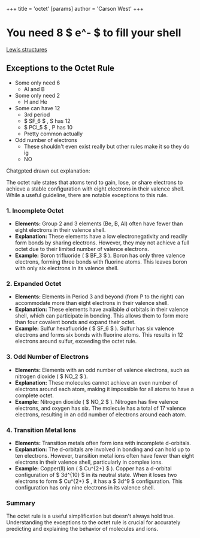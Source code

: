 +++
 title = 'octet'
[params]
	author = 'Carson West'
+++
# You need 8  $ e^- $  to fill your shell
[Lewis structures](./../lewis-structures/)

## Exceptions to the Octet Rule 
- Some only need 6
	- Al and B
- Some only need 2
	- H and He
- Some can have 12
	- 3rd period
	-  $ SF_6 $ , S has 12
	-  $ PCl_5 $ , P has 10
	- Pretty common actually
- Odd number of electrons
	- These shouldn't even exist really but other rules make it so they do ig
	- NO
	

Chatgpted drawn out explanation:

The octet rule states that atoms tend to gain, lose, or share electrons to achieve a stable configuration with eight electrons in their valence shell. While a useful guideline, there are notable exceptions to this rule.

### 1. Incomplete Octet

* **Elements:**  Group 2 and 3 elements (Be, B, Al) often have fewer than eight electrons in their valence shell.
* **Explanation:**  These elements have a low electronegativity and readily form bonds by sharing electrons. However, they may not achieve a full octet due to their limited number of valence electrons.
* **Example:** Boron trifluoride ( $ BF_3 $ ). Boron has only three valence electrons, forming three bonds with fluorine atoms. This leaves boron with only six electrons in its valence shell.

### 2. Expanded Octet

* **Elements:**  Elements in Period 3 and beyond (from P to the right) can accommodate more than eight electrons in their valence shell.
* **Explanation:**  These elements have available *d* orbitals in their valence shell, which can participate in bonding. This allows them to form more than four covalent bonds and expand their octet.
* **Example:** Sulfur hexafluoride ( $ SF_6 $ ). Sulfur has six valence electrons and forms six bonds with fluorine atoms. This results in 12 electrons around sulfur, exceeding the octet rule.

### 3. Odd Number of Electrons

* **Elements:**  Elements with an odd number of valence electrons, such as nitrogen dioxide ( $ NO_2 $ ).
* **Explanation:**  These molecules cannot achieve an even number of electrons around each atom, making it impossible for all atoms to have a complete octet.
* **Example:** Nitrogen dioxide ( $ NO_2 $ ).  Nitrogen has five valence electrons, and oxygen has six.  The molecule has a total of 17 valence electrons, resulting in an odd number of electrons around each atom.

### 4. Transition Metal Ions

* **Elements:**  Transition metals often form ions with incomplete d-orbitals.
* **Explanation:**  The d-orbitals are involved in bonding and can hold up to ten electrons. However, transition metal ions often have fewer than eight electrons in their valence shell, particularly in complex ions.
* **Example:** Copper(II) ion ( $ Cu^{2+} $ ).  Copper has a d-orbital configuration of  $ 3d^{10} $  in its neutral state.  When it loses two electrons to form  $ Cu^{2+} $ , it has a  $ 3d^9 $  configuration. This configuration has only nine electrons in its valence shell.

### Summary

The octet rule is a useful simplification but doesn't always hold true. Understanding the exceptions to the octet rule is crucial for accurately predicting and explaining the behavior of molecules and ions. 
